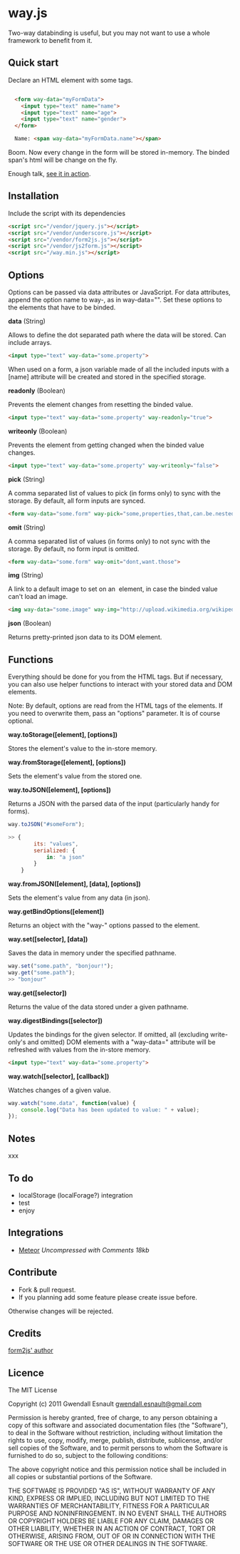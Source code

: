 way.js
======

Two-way databinding is useful, but you may not want to use a whole framework to benefit from it.

## Quick start ##

Declare an HTML element with some tags.

```html

  <form way-data="myFormData">
  	<input type="text" name="name">
  	<input type="text" name="age">
  	<input type="text" name="gender">
  </form>

  Name: <span way-data="myFormData.name"></span>

```

Boom. Now every change in the form will be stored in-memory. The binded span's html will be change on the fly. 

Enough talk, [see it in action](https://github.com/maxatwork/form2js).


## Installation ##

Include the script with its dependencies

```html
<script src="/vendor/jquery.js"></script>
<script src="/vendor/underscore.js"></script>
<script src="/vendor/form2js.js"></script>
<script src="/vendor/js2form.js"></script>
<script src="/way.min.js"></script>
```

## Options ##

Options can be passed via data attributes or JavaScript. For data attributes, append the option name to way-, as in way-data="".
Set these options to the elements that have to be binded.

**data** (String)

Allows to define the dot separated path where the data will be stored. Can include arrays.

```html
<input type="text" way-data="some.property">
```

When used on a form, a json variable made of all the included inputs with a [name] attribute will be created and stored in the specified storage.

**readonly** (Boolean)

Prevents the element changes from resetting the binded value.

```html
<input type="text" way-data="some.property" way-readonly="true">
```

**writeonly** (Boolean)

Prevents the element from getting changed when the binded value changes.

```html
<input type="text" way-data="some.property" way-writeonly="false">
```

**pick** (String)

A comma separated list of values to pick (in forms only) to sync with the storage. By default, all form inputs are synced.

```html
<form way-data="some.form" way-pick="some,properties,that,can.be.nested">
```

**omit** (String)

A comma separated list of values (in forms only) to not sync with the storage. By default, no form input is omitted.

```html
<form way-data="some.form" way-omit="dont,want.those">
```

**img** (String)

A link to a default image to set on an <img> element, in case the binded value can't load an image.

```html
<img way-data="some.image" way-img="http://upload.wikimedia.org/wikipedia/en/a/a6/Bender_Rodriguez.png">
```

**json** (Boolean)

Returns pretty-printed json data to its DOM element.

<!--
- prettyprint (?)
-->

## Functions ##

Everything should be done for you from the HTML tags. But if necessary, you can also use helper functions to interact with your stored data and DOM elements. 

Note: By default, options are read from the HTML tags of the elements. If you need to overwrite them, pass an "options" parameter. It is of course optional.

**way.toStorage([element], [options])**

Stores the element's value to the in-store memory.

**way.fromStorage([element], [options])**

Sets the element's value from the stored one.

**way.toJSON([element], [options])**

Returns a JSON with the parsed data of the input (particularly handy for forms).

```javascript
way.toJSON("#someForm");

>> {
		its: "values",
		serialized: {
			in: "a json"
		}
	}
```

**way.fromJSON([element], [data], [options])**

Sets the element's value from any data (in json).

**way.getBindOptions([element])**

Returns an object with the "way-" options passed to the element.

**way.set([selector], [data])**

Saves the data in memory under the specified pathname.

```javascript
way.set("some.path", "bonjour!");
way.get("some.path");
>> "bonjour"
```

**way.get([selector])**

Returns the value of the data stored under a given pathname.

**way.digestBindings([selector])**

Updates the bindings for the given selector. If omitted, all (excluding write-only's and omitted) DOM elements with a "way-data=" attribute will be refreshed with values from the in-store memory.

```html
<input type="text" way-data="some.property">
```
**way.watch([selector], [callback])**

Watches changes of a given value.

```javascript
way.watch("some.data", function(value) {
	console.log("Data has been updated to value: " + value);
});
```

## Notes ##

xxx

## To do ##

- localStorage (localForage?) integration
- test
- enjoy

## Integrations ##

* [Meteor](https://raw.github.com/epeli/underscore.string/master/lib/underscore.string.js) *Uncompressed with Comments 18kb*

## Contribute ##

* Fork & pull request.
* If you planning add some feature please create issue before.

Otherwise changes will be rejected.

## Credits ##

[form2js' author](https://github.com/maxatwork/form2js)

## Licence ##

The MIT License

Copyright (c) 2011 Gwendall Esnault gwendall.esnault@gmail.com

Permission is hereby granted, free of charge, to any person obtaining a copy
of this software and associated documentation files (the "Software"), to deal
in the Software without restriction, including without limitation the rights
to use, copy, modify, merge, publish, distribute, sublicense, and/or sell
copies of the Software, and to permit persons to whom the Software is
furnished to do so, subject to the following conditions:

The above copyright notice and this permission notice shall be included in
all copies or substantial portions of the Software.

THE SOFTWARE IS PROVIDED "AS IS", WITHOUT WARRANTY OF ANY KIND, EXPRESS OR
IMPLIED, INCLUDING BUT NOT LIMITED TO THE WARRANTIES OF MERCHANTABILITY,
FITNESS FOR A PARTICULAR PURPOSE AND NONINFRINGEMENT. IN NO EVENT SHALL THE
AUTHORS OR COPYRIGHT HOLDERS BE LIABLE FOR ANY CLAIM, DAMAGES OR OTHER
LIABILITY, WHETHER IN AN ACTION OF CONTRACT, TORT OR OTHERWISE, ARISING FROM,
OUT OF OR IN CONNECTION WITH THE SOFTWARE OR THE USE OR OTHER DEALINGS IN
THE SOFTWARE.
